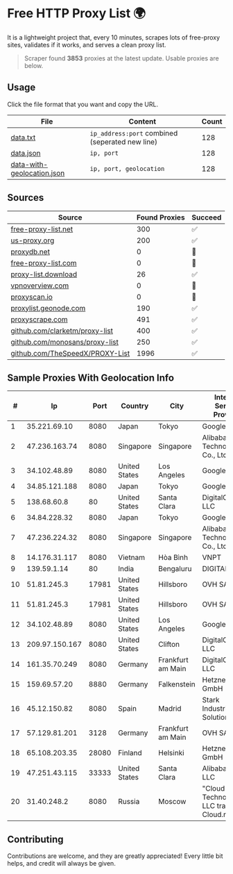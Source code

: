 
# Free HTTP Proxy List 🌍

It is a lightweight project that, every 10 minutes, scrapes lots of free-proxy sites, validates if it works, and serves a clean proxy list.


> Scraper found **3853** proxies at the latest update. Usable proxies are below.

## Usage

Click the file format that you want and copy the URL.


|File|Content|Count|
|----|-------|-----|
|[data.txt](https://raw.githubusercontent.com/themiralay/Proxy-List-World/master/data.txt)|`ip_address:port` combined (seperated new line)|128|
|[data.json](https://raw.githubusercontent.com/themiralay/Proxy-List-World/master/data.json)|`ip, port`|128|
|[data-with-geolocation.json](https://raw.githubusercontent.com/themiralay/Proxy-List-World/master/data-with-geolocation.json)|`ip, port, geolocation`|128|

## Sources

|Source|Found Proxies|Succeed|
|------|-------------|-------|
|[free-proxy-list.net](https://free-proxy-list.net)|300|✅|
|[us-proxy.org](https://www.us-proxy.org)|200|✅|
|[proxydb.net](http://proxydb.net)|0|🚫|
|[free-proxy-list.com](https://free-proxy-list.com/?page=&port=&type%5B%5D=http&type%5B%5D=https&up_time=0&search=Search)|0|🚫|
|[proxy-list.download](https://www.proxy-list.download/HTTP)|26|✅|
|[vpnoverview.com](https://vpnoverview.com/privacy/anonymous-browsing/free-proxy-servers)|0|🚫|
|[proxyscan.io](https://www.proxyscan.io)|0|🚫|
|[proxylist.geonode.com](https://proxylist.geonode.com/api/proxy-list?limit=300&page=1&sort_by=lastChecked&sort_type=desc&protocols=http,https)|190|✅|
|[proxyscrape.com](https://api.proxyscrape.com/v2/?request=displayproxies&protocol=http&timeout=10000&country=all&ssl=all&anonymity=all)|491|✅|
|[github.com/clarketm/proxy-list](https://raw.githubusercontent.com/clarketm/proxy-list/master/proxy-list-raw.txt)|400|✅|
|[github.com/monosans/proxy-list](https://raw.githubusercontent.com/monosans/proxy-list/main/proxies/http.txt)|250|✅|
|[github.com/TheSpeedX/PROXY-List](https://raw.githubusercontent.com/TheSpeedX/PROXY-List/master/http.txt)|1996|✅|


## Sample Proxies With Geolocation Info

|#|Ip|Port|Country|City|Internet Service Provider|
|-|--|----|-------|----|-------------------------|
|1|35.221.69.10|8080|Japan|Tokyo|Google LLC|
|2|47.236.163.74|8080|Singapore|Singapore|Alibaba (US) Technology Co., Ltd.|
|3|34.102.48.89|8080|United States|Los Angeles|Google LLC|
|4|34.85.121.188|8080|Japan|Tokyo|Google LLC|
|5|138.68.60.8|80|United States|Santa Clara|DigitalOcean, LLC|
|6|34.84.228.32|8080|Japan|Tokyo|Google LLC|
|7|47.236.224.32|8080|Singapore|Singapore|Alibaba (US) Technology Co., Ltd.|
|8|14.176.31.117|8080|Vietnam|Hòa Bình|VNPT|
|9|139.59.1.14|80|India|Bengaluru|DIGITALOCEAN|
|10|51.81.245.3|17981|United States|Hillsboro|OVH SAS|
|11|51.81.245.3|17981|United States|Hillsboro|OVH SAS|
|12|34.102.48.89|8080|United States|Los Angeles|Google LLC|
|13|209.97.150.167|8080|United States|Clifton|DigitalOcean, LLC|
|14|161.35.70.249|8080|Germany|Frankfurt am Main|DigitalOcean, LLC|
|15|159.69.57.20|8880|Germany|Falkenstein|Hetzner Online GmbH|
|16|45.12.150.82|8080|Spain|Madrid|Stark Industries Solutions LTD|
|17|57.129.81.201|3128|Germany|Frankfurt am Main|OVH SAS|
|18|65.108.203.35|28080|Finland|Helsinki|Hetzner Online GmbH|
|19|47.251.43.115|33333|United States|Santa Clara|Alibaba Cloud LLC|
|20|31.40.248.2|8080|Russia|Moscow|"Cloud Technologies" LLC trading as Cloud.ru|



## Contributing

Contributions are welcome, and they are greatly appreciated! Every
little bit helps, and credit will always be given.

